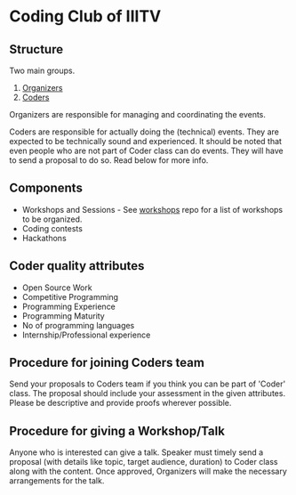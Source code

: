# Coding Club of IIITV

## Structure

Two main groups. 

1. [Organizers](https://github.com/orgs/iiitv/teams/club_organizers)
2. [Coders](https://github.com/orgs/iiitv/teams/club_coders)

Organizers are responsible for managing and coordinating the events. 

Coders are responsible for actually doing the (technical) events. They are expected to be technically sound and experienced. 
It should be noted that even people who are not part of Coder class can do events. They will have to send a proposal to do so.
Read below for more info.


## Components

* Workshops and Sessions - See [workshops](https://github.com/iiitv/workshops/) repo for a list of workshops to be organized.
* Coding contests
* Hackathons


## Coder quality attributes

* Open Source Work
* Competitive Programming
* Programming Experience
* Programming Maturity
* No of programming languages
* Internship/Professional experience


## Procedure for joining Coders team

Send your proposals to Coders team if you think you can be part of 'Coder' class. 
The proposal should include your assessment in the given attributes.
Please be descriptive and provide proofs wherever possible.


## Procedure for giving a Workshop/Talk

Anyone who is interested can give a talk. Speaker must timely send a proposal (with details like topic, target audience, duration) to Coder class along with the content. Once approved, Organizers will make the necessary arrangements for the talk.

